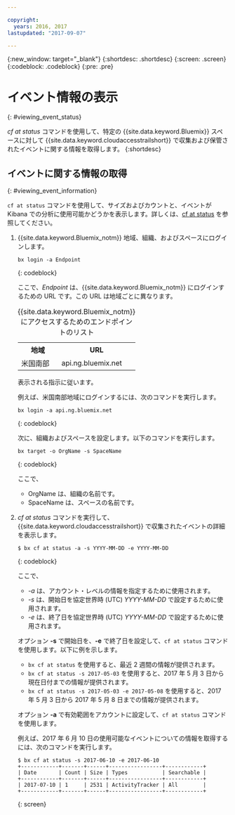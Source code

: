 ```yaml
---

copyright:
  years: 2016, 2017
lastupdated: "2017-09-07"

---
```


{:new_window: target="_blank"}
{:shortdesc: .shortdesc}
{:screen: .screen}
{:codeblock: .codeblock}
{:pre: .pre}

# イベント情報の表示
{: #viewing_event_status}

*cf at status* コマンドを使用して、特定の {{site.data.keyword.Bluemix}} スペースに対して {{site.data.keyword.cloudaccesstrailshort}} で収集および保管されたイベントに関する情報を取得します。
{:shortdesc}

## イベントに関する情報の取得
{: #viewing_event_information}

`cf at status` コマンドを使用して、サイズおよびカウントと、イベントが Kibana での分析に使用可能かどうかを表示します。詳しくは、[cf at status](/docs/services/cloud-activity-tracker/cli/at_cli.html#status) を参照してください。

1. {{site.data.keyword.Bluemix_notm}} 地域、組織、およびスペースにログインします。 

    ```
    bx login -a Endpoint
    ```
    {: codeblock}
	
	ここで、*Endpoint* は、{{site.data.keyword.Bluemix_notm}} にログインするための URL です。この URL は地域ごとに異なります。
	
	<table>
	    <caption>{{site.data.keyword.Bluemix_notm}} にアクセスするためのエンドポイントのリスト</caption>
		<tr>
		  <th>地域</th>
		  <th>URL</th>
		</tr>
		<tr>
		  <td>米国南部</td>
		  <td>api.ng.bluemix.net</td>
		</tr>
	</table>

    表示される指示に従います。 

    例えば、米国南部地域にログインするには、次のコマンドを実行します。
	
	```
	bx login -a api.ng.bluemix.net
	```
	{: codeblock}
	
	次に、組織およびスペースを設定します。以下のコマンドを実行します。

    ```
    bx target -o OrgName -s SpaceName
    ```
   {: codeblock}

    ここで、

    * OrgName は、組織の名前です。
    * SpaceName は、スペースの名前です。
    
2. *cf at status* コマンドを実行して、{{site.data.keyword.cloudaccesstrailshort}} で収集されたイベントの詳細を表示します。

    ```
    $ bx cf at status -a -s YYYY-MM-DD -e YYYY-MM-DD 
    ```
    {: codeblock}
    
    ここで、
    
    * *-a* は、アカウント・レベルの情報を指定するために使用されます。
    * *-s* は、開始日を協定世界時 (UTC) *YYYY-MM-DD* で設定するために使用されます。
    * *-e* は、終了日を協定世界時 (UTC) *YYYY-MM-DD* で設定するために使用されます。
    	
	オプション **-s** で開始日を、**-e** で終了日を設定して、`cf at status` コマンドを使用します。以下に例を示します。

    * `bx cf at status` を使用すると、最近 2 週間の情報が提供されます。
    * `bx cf at status -s 2017-05-03` を使用すると、2017 年 5 月 3 日から現在日付までの情報が提供されます。
    * `bx cf at status -s 2017-05-03 -e 2017-05-08` を使用すると、2017 年 5 月 3 日から 2017 年 5 月 8 日までの情報が提供されます。 
 
    オプション **-a** で有効範囲をアカウントに設定して、`cf at status` コマンドを使用します。
	
    例えば、2017 年 6 月 10 日の使用可能なイベントについての情報を取得するには、次のコマンドを実行します。
    
    ```
    $ bx cf at status -s 2017-06-10 -e 2017-06-10
    +------------+-------+------+-----------------+------------+
    | Date       | Count | Size | Types           | Searchable |
    +------------+-------+------+-----------------+------------+
    | 2017-07-10 | 1     | 2531 | ActivityTracker | All        |
    +------------+-------+------+-----------------+------------+
    ```
    {: screen}
	














